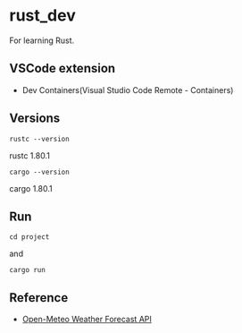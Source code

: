 # rust_dev

For learning Rust.

## VSCode extension

 - Dev Containers(Visual Studio Code Remote - Containers)

## Versions

```
rustc --version
```

rustc 1.80.1

```
cargo --version
```

cargo 1.80.1

## Run

```
cd project
```

and

```
cargo run
```

## Reference

 - [Open-Meteo Weather Forecast API](https://open-meteo.com/en/docs)
